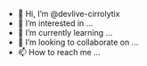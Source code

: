 - 👋 Hi, I’m @devlive-cirrolytix
- 👀 I’m interested in ...
- 🌱 I’m currently learning ...
- 💞️ I’m looking to collaborate on ...
- 📫 How to reach me ...

<!---
devlive-cirrolytix/devlive-cirrolytix is a ✨ special ✨ repository because its `README.md` (this file) appears on your GitHub profile.
You can click the Preview link to take a look at your changes.
--->
